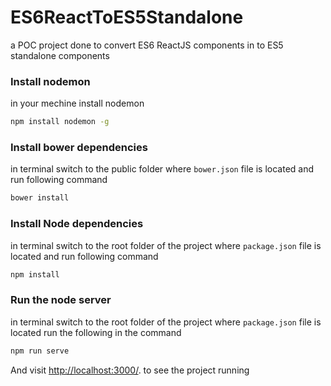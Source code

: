 # ES6ReactToES5Standalone
a POC project done to convert ES6 ReactJS components in to ES5 standalone components

### Install nodemon

in your mechine install nodemon

```sh
npm install nodemon -g
```

### Install bower dependencies

in terminal switch to the public folder where `bower.json` file is located and run following command

```sh
bower install
```

### Install Node dependencies

in terminal switch to the root folder of the project where `package.json` file is located and run following command

```sh
npm install
```

### Run the node server

in terminal switch to the root folder of the project where `package.json` file is located run the following in the command

```sh
npm run serve
```

And visit <http://localhost:3000/>. to see the project running

